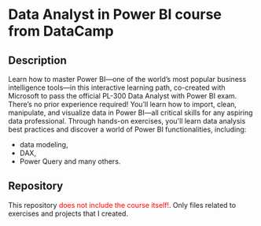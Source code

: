 # Data Analyst in Power BI course from DataCamp

## Description
Learn how to master Power BI—one of the world’s most popular business intelligence tools—in this interactive learning path, co-created with Microsoft to pass the official PL-300 Data Analyst with Power BI exam. There’s no prior experience required! You’ll learn how to import, clean, manipulate, and visualize data in Power BI—all critical skills for any aspiring data professional. Through hands-on exercises, you'll learn data analysis best practices and discover a world of Power BI functionalities, including:
- data modeling, 
- DAX, 
- Power Query and many others.

## Repository
This repository <font color="red">does not include the course itself!</font>. Only files related to exercises and projects that I created.

